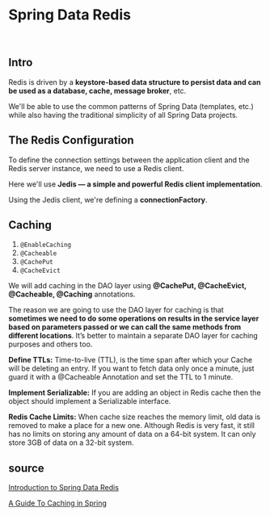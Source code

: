 # Spring Data Redis

<br>

## Intro

Redis is driven by a **keystore-based data structure to persist data and can be used as a database, cache, message broker**, etc.

We'll be able to use the common patterns of Spring Data (templates, etc.) while also having the traditional simplicity of all Spring Data projects.

## The Redis Configuration

To define the connection settings between the application client and the Redis server instance, we need to use a Redis client.


Here we'll use **Jedis — a simple and powerful Redis client implementation**.


Using the Jedis client, we're defining a **connectionFactory**.

## Caching

1. `@EnableCaching`
2. `@Cacheable`
3. `@CachePut`
4. `@CacheEvict`

We will add caching in the DAO layer using **@CachePut, @CacheEvict, @Cacheable, @Caching** annotations.

The reason we are going to use the DAO layer for caching is that **sometimes we need to do some operations on results in the service layer based on parameters passed or we can call the same methods from different locations**. It’s better to maintain a separate DAO layer for caching purposes and others too.

**Define TTLs:** Time-to-live (TTL), is the time span after which your Cache will be deleting an entry. If you want to fetch data only once a minute, just guard it with a @Cacheable Annotation and set the TTL to 1 minute.

**Implement Serializable:** If you are adding an object in Redis cache then the object should implement a Serializable interface.

**Redis Cache Limits:** When cache size reaches the memory limit, old data is removed to make a place for a new one. Although Redis is very fast, it still has no limits on storing any amount of data on a 64-bit system. It can only store 3GB of data on a 32-bit system.
## source

[Introduction to Spring Data Redis](https://www.baeldung.com/spring-data-redis-tutorial)

[A Guide To Caching in Spring](https://www.baeldung.com/spring-cache-tutorial)